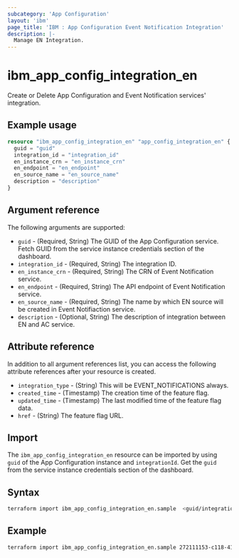 ```yaml
---
subcategory: 'App Configuration'
layout: 'ibm'
page_title: 'IBM : App Configuration Event Notification Integration'
description: |-
  Manage EN Integration.
---
```


# ibm_app_config_integration_en

Create or Delete App Configuration and Event Notification services' integration.

## Example usage

```terraform
resource "ibm_app_config_integration_en" "app_config_integration_en" {
  guid = "guid"
  integration_id = "integration_id"
  en_instance_crn = "en_instance_crn"
  en_endpoint = "en_endpoint"
  en_source_name = "en_source_name"
  description = "description"
}
```

## Argument reference

The following arguments are supported:

- `guid` - (Required, String) The GUID of the App Configuration service. Fetch GUID from the service instance credentials section of the dashboard.
- `integration_id` - (Required, String) The integration ID.
- `en_instance_crn` - (Required, String) The CRN of Event Notification service.
- `en_endpoint` - (Required, String) The API endpoint of Event Notification service.
- `en_source_name` - (Required, String) The name by which EN source will be created in Event Notifiaction service.
- `description` - (Optional, String) The description of integration between EN and AC service.

## Attribute reference

In addition to all argument references list, you can access the following attribute references after your resource is created.

- `integration_type` - (String) This will be EVENT_NOTIFICATIONS always.
- `created_time` - (Timestamp) The creation time of the feature flag.
- `updated_time` - (Timestamp) The last modified time of the feature flag data.
- `href` - (String) The feature flag URL.

## Import

The `ibm_app_config_integration_en` resource can be imported by using `guid` of the App Configuration instance and `integrationId`. Get the `guid` from the service instance credentials section of the dashboard.

## Syntax

```bash
terraform import ibm_app_config_integration_en.sample  <guid/integrationId>
```

## Example

```bash
terraform import ibm_app_config_integration_en.sample 272111153-c118-4116-8116-b811fbc31132/sample_integration_en
```
